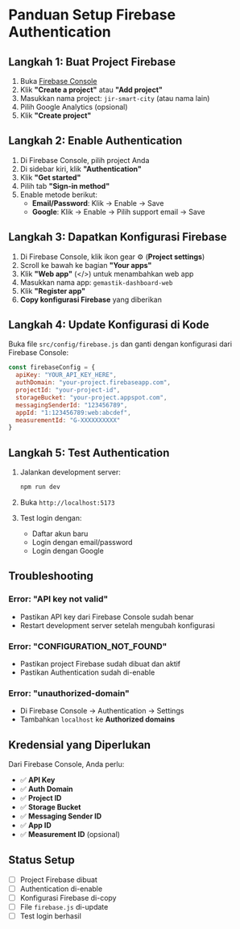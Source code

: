 # Panduan Setup Firebase Authentication

## Langkah 1: Buat Project Firebase

1. Buka [Firebase Console](https://console.firebase.google.com/)
2. Klik **"Create a project"** atau **"Add project"**
3. Masukkan nama project: `jir-smart-city` (atau nama lain)
4. Pilih Google Analytics (opsional)
5. Klik **"Create project"**

## Langkah 2: Enable Authentication

1. Di Firebase Console, pilih project Anda
2. Di sidebar kiri, klik **"Authentication"**
3. Klik **"Get started"**
4. Pilih tab **"Sign-in method"**
5. Enable metode berikut:
   - **Email/Password**: Klik → Enable → Save
   - **Google**: Klik → Enable → Pilih support email → Save

## Langkah 3: Dapatkan Konfigurasi Firebase

1. Di Firebase Console, klik ikon gear ⚙️ (**Project settings**)
2. Scroll ke bawah ke bagian **"Your apps"**
3. Klik **"Web app"** (</>) untuk menambahkan web app
4. Masukkan nama app: `gemastik-dashboard-web`
5. Klik **"Register app"**
6. **Copy konfigurasi Firebase** yang diberikan

## Langkah 4: Update Konfigurasi di Kode

Buka file `src/config/firebase.js` dan ganti dengan konfigurasi dari Firebase Console:

```javascript
const firebaseConfig = {
  apiKey: "YOUR_API_KEY_HERE",
  authDomain: "your-project.firebaseapp.com",
  projectId: "your-project-id",
  storageBucket: "your-project.appspot.com",
  messagingSenderId: "123456789",
  appId: "1:123456789:web:abcdef",
  measurementId: "G-XXXXXXXXXX"
}
```

## Langkah 5: Test Authentication

1. Jalankan development server:
   ```bash
   npm run dev
   ```

2. Buka `http://localhost:5173`
3. Test login dengan:
   - Daftar akun baru
   - Login dengan email/password
   - Login dengan Google

## Troubleshooting

### Error: "API key not valid"
- Pastikan API key dari Firebase Console sudah benar
- Restart development server setelah mengubah konfigurasi

### Error: "CONFIGURATION_NOT_FOUND"
- Pastikan project Firebase sudah dibuat dan aktif
- Pastikan Authentication sudah di-enable

### Error: "unauthorized-domain"
- Di Firebase Console → Authentication → Settings
- Tambahkan `localhost` ke **Authorized domains**

## Kredensial yang Diperlukan

Dari Firebase Console, Anda perlu:
- ✅ **API Key**
- ✅ **Auth Domain**
- ✅ **Project ID**
- ✅ **Storage Bucket**
- ✅ **Messaging Sender ID**
- ✅ **App ID**
- ✅ **Measurement ID** (opsional)

## Status Setup

- [ ] Project Firebase dibuat
- [ ] Authentication di-enable
- [ ] Konfigurasi Firebase di-copy
- [ ] File `firebase.js` di-update
- [ ] Test login berhasil
